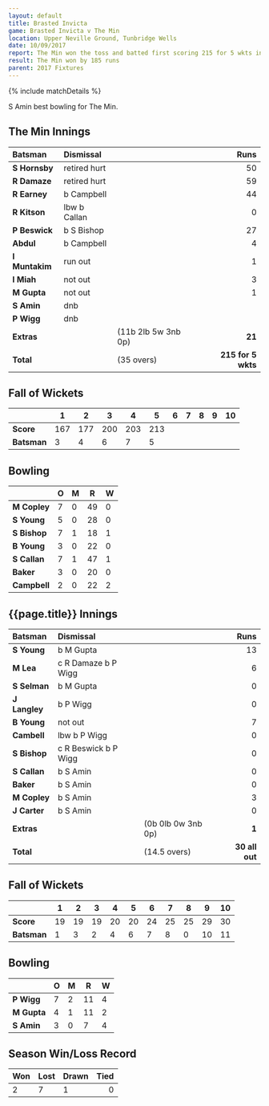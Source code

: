 ```yaml
---
layout: default
title: Brasted Invicta
game: Brasted Invicta v The Min
location: Upper Neville Ground, Tunbridge Wells
date: 10/09/2017
report: The Min won the toss and batted first scoring 215 for 5 wkts in 35 overs. Brasted were bowled out for 30
result: The Min won by 185 runs
parent: 2017 Fixtures
---
```


{% include matchDetails %}

S Amin best bowling for The Min.

## The Min Innings

| Batsman | Dismissal | | Runs |
|:---|:---|---|---:|
| **S Hornsby** | retired hurt |  | 50 |
| **R Damaze** | retired hurt |  | 59 |
| **R Earney** | b Campbell |  | 44 |
| **R Kitson** | lbw b Callan |  | 0 |
| **P Beswick** | b S Bishop |  | 27 |
| **Abdul** | b Campbell |  | 4 |
| **I Muntakim** | run out |  | 1 |
| **I Miah** | not out |  | 3 |
| **M Gupta** | not out |  | 1 |
| **S Amin** | dnb |  |  |
| **P Wigg** | dnb |  |  |
| **Extras** | | (11b 2lb 5w 3nb 0p) | **21** |
| **Total** | | (35 overs) | **215 for 5 wkts** |

## Fall of Wickets

| | **1** | **2** | **3** | **4** | **5** | **6** | **7** | **8** | **9** | **10** |
|---|---|---|---|---|---|---|---|---|---|---|
| **Score** | 167 | 177 | 200 | 203 | 213 |  |  |  |  |  |
| **Batsman** | 3 | 4 | 6 | 7 | 5 |  |  |  |  |  |

## Bowling

| | O   | M | R  | W |
|---|---|---|---|---|
| **M Copley** | 7 | 0 | 49 | 0 |
| **S Young** | 5 | 0 | 28 | 0 |
| **S Bishop** | 7 | 1 | 18 | 1 |
| **B Young** | 3 | 0 | 22 | 0 |
| **S Callan** | 7 | 1 | 47 | 1 |
| **Baker** | 3 | 0 | 20 | 0 |
| **Campbell** | 2 | 0 | 22 | 2 |

## {{page.title}} Innings

| Batsman | Dismissal | | Runs |
|:---|:---|---|---:|
| **S Young** | b M Gupta |  | 13 |
| **M Lea** | c R Damaze b P Wigg |  | 6 |
| **S Selman** | b M Gupta |  | 0 |
| **J Langley** | b P Wigg |  | 0 |
| **B Young** | not out |  | 7 |
| **Cambell** | lbw b P Wigg |  | 0 |
| **S Bishop** | c R Beswick b P Wigg |  | 0 |
| **S Callan** | b S Amin |  | 0 |
| **Baker** | b S Amin |  | 0 |
| **M Copley** | b S Amin |  | 3 |
| **J Carter** | b S Amin |  | 0 |
| **Extras** | | (0b 0lb 0w 3nb 0p) | **1** |
| **Total** | | (14.5 overs) | **30 all out** |

## Fall of Wickets

| | **1** | **2** | **3** | **4** | **5** | **6** | **7** | **8** | **9** | **10** |
|---|---|---|---|---|---|---|---|---|---|---|
| **Score** | 19 | 19 | 19 | 20 | 20 | 24 | 25 | 25 | 29 | 30 |
| **Batsman** | 1 | 3 | 2 | 4 | 6 | 7 | 8 | 0 | 10 | 11 |

## Bowling

| | O   | M | R  | W |
|---|---|---|---|---|
| **P Wigg** | 7 | 2 | 11 | 4 |
| **M Gupta** | 4 | 1 | 11 | 2 |
| **S Amin** | 3 | 0 | 7 | 4 |

## Season Win/Loss Record

| Won | Lost | Drawn | Tied |
|:---|:---|---|---:|
| 2 | 7 | 1 | 0 |